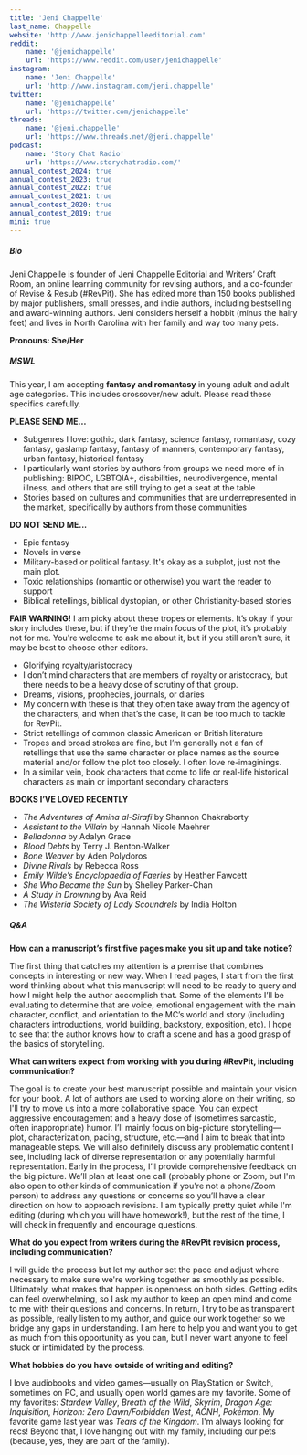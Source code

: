 ```yaml
---
title: 'Jeni Chappelle'
last_name: Chappelle
website: 'http://www.jenichappelleeditorial.com'
reddit:
    name: '@jenichappelle'
    url: 'https://www.reddit.com/user/jenichappelle'
instagram:
    name: 'Jeni Chappelle'
    url: 'http://www.instagram.com/jeni.chappelle'
twitter:
    name: '@jenichappelle'
    url: 'https://twitter.com/jenichappelle'
threads:
    name: '@jeni.chappelle'
    url: 'https://www.threads.net/@jeni.chappelle'
podcast:
    name: 'Story Chat Radio'
    url: 'https://www.storychatradio.com/'
annual_contest_2024: true
annual_contest_2023: true
annual_contest_2022: true
annual_contest_2021: true
annual_contest_2020: true
annual_contest_2019: true
mini: true
---
```


##### Bio

Jeni Chappelle is founder of Jeni Chappelle Editorial and Writers’ Craft Room, an online learning community for revising authors, and a co-founder of Revise & Resub (#RevPit). She has edited more than 150 books published by major publishers, small presses, and indie authors, including bestselling and award-winning authors. Jeni considers herself a hobbit (minus the hairy feet) and lives in North Carolina with her family and way too many pets.

**Pronouns: She/Her**

##### MSWL

This year, I am accepting **fantasy and romantasy** in young adult and adult age categories. This includes crossover/new adult. Please read these specifics carefully. 

**PLEASE SEND ME...**
 * Subgenres I love: gothic, dark fantasy, science fantasy, romantasy, cozy fantasy, gaslamp fantasy, fantasy of manners, contemporary fantasy, urban fantasy, historical fantasy
 * I particularly want stories by authors from groups we need more of in publishing: BIPOC, LGBTQIA+, disabilities, neurodivergence, mental illness, and others that are still trying to get a seat at the table
 * Stories based on cultures and communities that are underrepresented in the market, specifically by authors from those communities

**DO NOT SEND ME...**
 * Epic fantasy
 * Novels in verse
 * Military-based or political fantasy. It's okay as a subplot, just not the main plot.
 * Toxic relationships (romantic or otherwise) you want the reader to support
 * Biblical retellings, biblical dystopian, or other Christianity-based stories

**FAIR WARNING!**
I am picky about these tropes or elements. It’s okay if your story includes these, but if they’re the main focus of the plot, it’s probably not for me. You're welcome to ask me about it, but if you still aren't sure, it may be best to choose other editors. 

 * Glorifying royalty/aristocracy
  * I don’t mind characters that are members of royalty or aristocracy, but there needs to be a heavy dose of scrutiny of that group. 
 * Dreams, visions, prophecies, journals, or diaries 
  * My concern with these is that they often take away from the agency of the characters, and when that’s the case, it can be too much to tackle for RevPit. 
 * Strict retellings of common classic American or British literature 
  * Tropes and broad strokes are fine, but I’m generally not a fan of retellings that use the same character or place names as the source material and/or follow the plot too closely. I often love re-imaginings. 
 * In a similar vein, book characters that come to life or real-life historical characters as main or important secondary characters 
 
**BOOKS I’VE LOVED RECENTLY**
 * _The Adventures of Amina al-Sirafi_ by Shannon Chakraborty
 * _Assistant to the Villain_ by Hannah Nicole Maehrer
 * _Belladonna_ by Adalyn Grace
 * _Blood Debts_ by Terry J. Benton-Walker
 * _Bone Weaver_ by Aden Polydoros
 * _Divine Rivals_ by Rebecca Ross
 * _Emily Wilde’s Encyclopaedia of Faeries_ by Heather Fawcett
 * _She Who Became the Sun_ by Shelley Parker-Chan
 * _A Study in Drowning_ by Ava Reid	
 * _The Wisteria Society of Lady Scoundrels_ by India Holton

##### Q&A

**How can a manuscript’s first five pages make you sit up and take notice?** 

The first thing that catches my attention is a premise that combines concepts in interesting or new way. When I read pages, I start from the first word thinking about what this manuscript will need to be ready to query and how I might help the author accomplish that. Some of the elements I’ll be evaluating to determine that are voice, emotional engagement with the main character, conflict, and orientation to the MC’s world and story (including characters introductions, world building, backstory, exposition, etc). I hope to see that the author knows how to craft a scene and has a good grasp of the basics of storytelling. 

**What can writers expect from working with you during #RevPit, including communication?**

The goal is to create your best manuscript possible and maintain your vision for your book. A lot of authors are used to working alone on their writing, so I'll try to move us into a more collaborative space. You can expect aggressive encouragement and a heavy dose of (sometimes sarcastic, often inappropriate) humor. I’ll mainly focus on big-picture storytelling—plot, characterization, pacing, structure, etc.—and I aim to break that into manageable steps. We will also definitely discuss any problematic content I see, including lack of diverse representation or any potentially harmful representation. Early in the process, I’ll provide comprehensive feedback on the big picture. We’ll plan at least one call (probably phone or Zoom, but I'm also open to other kinds of communication if you're not a phone/Zoom person) to address any questions or concerns so you’ll have a clear direction on how to approach revisions. I am typically pretty quiet while I'm editing (during which you will have homework!), but the rest of the time, I will check in frequently and encourage questions. 

**What do you expect from writers during the #RevPit revision process, including communication?**

I will guide the process but let my author set the pace and adjust where necessary to make sure we're working together as smoothly as possible. Ultimately, what makes that happen is openness on both sides. Getting edits can feel overwhelming, so I ask my author to keep an open mind and come to me with their questions and concerns. In return, I try to be as transparent as possible, really listen to my author, and guide our work together so we bridge any gaps in understanding. I am here to help you and want you to get as much from this opportunity as you can, but I never want anyone to feel stuck or intimidated by the process.

**What hobbies do you have outside of writing and editing?**

I love audiobooks and video games—usually on PlayStation or Switch, sometimes on PC, and usually open world games are my favorite. Some of my favorites: _Stardew Valley_, _Breath of the Wild_, _Skyrim_, _Dragon Age: Inquisition_, _Horizon: Zero Dawn/Forbidden West_, _ACNH_, _Pokémon_. My favorite game last year was _Tears of the Kingdom_. I'm always looking for recs! Beyond that, I love hanging out with my family, including our pets (because, yes, they are part of the family).